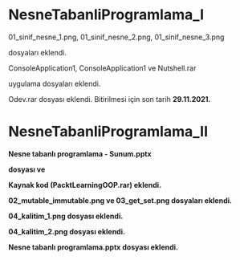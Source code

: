 # NesneTabanliProgramlama_I

01_sinif_nesne_1.png, 01_sinif_nesne_2.png, 01_sinif_nesne_3.png 
<p>dosyaları eklendi.
<br />
<p>ConsoleApplication1, ConsoleApplication1 ve Nutshell.rar
<p>uygulama dosyaları eklendi.
<br />
<p> Odev.rar dosyası eklendi. Bitirilmesi için son tarih <b>29.11.2021.
  
# NesneTabanliProgramlama_II

Nesne tabanlı programlama - Sunum.pptx  
<p>dosyası ve
<br />
<p>Kaynak kod (PacktLearningOOP.rar) eklendi.
<p>02_mutable_immutable.png ve 03_get_set.png dosyaları eklendi.
<br />
<p> 04_kalitim_1.png dosyası eklendi.
<p> 04_kalitim_2.png dosyası eklendi.
<p>Nesne tabanlı programlama.pptx dosyası eklendi.
